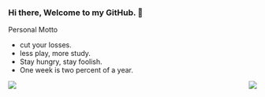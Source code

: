 ### Hi there, Welcome to my GitHub. 👋

Personal Motto
- cut your losses.
- less play, more study.
- Stay hungry, stay foolish.
- One week is two percent of a year.
<!--
**HyxiaoGe/HyxiaoGe** is a ✨ _special_ ✨ repository because its `README.md` (this file) appears on your GitHub profile.

Here are some ideas to get you started:

- 🔭 I’m currently working on ...
- 🌱 I’m currently learning ...
- 👯 I’m looking to collaborate on ...
- 🤔 I’m looking for help with ...
- 💬 Ask me about ...
- 📫 How to reach me: ...
- 😄 Pronouns: ...
- ⚡ Fun fact: ...
-->

  <p align="left">
    <a href="https://github.com/anuraghazra/github-readme-stats">
      <img align="left" src="https://github-readme-stats-wine-two-91.vercel.app/api/top-langs?username=HyxiaoGe&hide=javascript,css,html,php,freemarker,scss,stylus&count_private=true&show_icons=true&layout=compact"/>
    </a>
    <a href="https://github.com/anuraghazra/github-readme-stats">
      <img align="right"  src="https://github-readme-stats-wine-two-91.vercel.app/api?username=HyxiaoGe&show_icons=true&include_all_commits=true&layout=compact&count_private=true"/>
    </a>
  </p>


